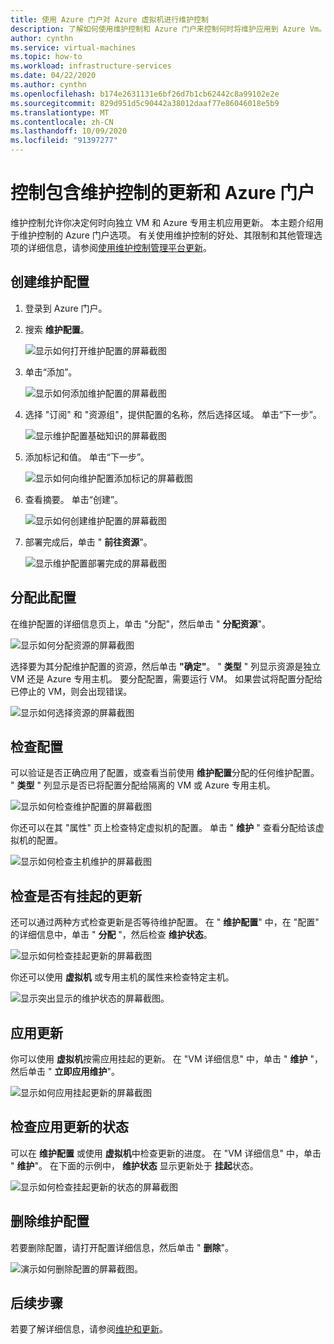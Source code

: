 ```yaml
---
title: 使用 Azure 门户对 Azure 虚拟机进行维护控制
description: 了解如何使用维护控制和 Azure 门户来控制何时将维护应用到 Azure Vm。
author: cynthn
ms.service: virtual-machines
ms.topic: how-to
ms.workload: infrastructure-services
ms.date: 04/22/2020
ms.author: cynthn
ms.openlocfilehash: b174e2631131e6bf26d7b1cb62442c8a99102e2e
ms.sourcegitcommit: 829d951d5c90442a38012daaf77e86046018e5b9
ms.translationtype: MT
ms.contentlocale: zh-CN
ms.lasthandoff: 10/09/2020
ms.locfileid: "91397277"
---
```

# <a name="control-updates-with-maintenance-control-and-the-azure-portal"></a>控制包含维护控制的更新和 Azure 门户

维护控制允许你决定何时向独立 VM 和 Azure 专用主机应用更新。 本主题介绍用于维护控制的 Azure 门户选项。 有关使用维护控制的好处、其限制和其他管理选项的详细信息，请参阅[使用维护控制管理平台更新](maintenance-control.md)。

## <a name="create-a-maintenance-configuration"></a>创建维护配置

1. 登录到 Azure 门户。

1. 搜索 **维护配置**。

   ![显示如何打开维护配置的屏幕截图](media/virtual-machines-maintenance-control-portal/maintenance-configurations-search.png)

1. 单击“添加”。

   ![显示如何添加维护配置的屏幕截图](media/virtual-machines-maintenance-control-portal/maintenance-configurations-add.png)

1. 选择 "订阅" 和 "资源组"，提供配置的名称，然后选择区域。 单击“下一步”。

   ![显示维护配置基础知识的屏幕截图](media/virtual-machines-maintenance-control-portal/maintenance-configurations-basics.png)

1. 添加标记和值。 单击“下一步”。

   ![显示如何向维护配置添加标记的屏幕截图](media/virtual-machines-maintenance-control-portal/maintenance-configurations-tags.png)

1. 查看摘要。 单击“创建”。

   ![显示如何创建维护配置的屏幕截图](media/virtual-machines-maintenance-control-portal/maintenance-configurations-create.png)

1. 部署完成后，单击 " **前往资源**"。

   ![显示维护配置部署完成的屏幕截图](media/virtual-machines-maintenance-control-portal/maintenance-configurations-deployment-complete.png)

## <a name="assign-the-configuration"></a>分配此配置

在维护配置的详细信息页上，单击 "分配"，然后单击 " **分配资源**"。 

![显示如何分配资源的屏幕截图](media/virtual-machines-maintenance-control-portal/maintenance-configurations-add-assignment.png)

选择要为其分配维护配置的资源，然后单击 **"确定"**。 " **类型** " 列显示资源是独立 VM 还是 Azure 专用主机。 要分配配置，需要运行 VM。 如果尝试将配置分配给已停止的 VM，则会出现错误。 

<!---Shantanu to add details about the error case--->

![显示如何选择资源的屏幕截图](media/virtual-machines-maintenance-control-portal/maintenance-configurations-select-resource.png)

## <a name="check-configuration"></a>检查配置

可以验证是否正确应用了配置，或查看当前使用 **维护配置**分配的任何维护配置。 " **类型** " 列显示是否已将配置分配给隔离的 VM 或 Azure 专用主机。 

![显示如何检查维护配置的屏幕截图](media/virtual-machines-maintenance-control-portal/maintenance-configurations-host-type.png)

你还可以在其 "属性" 页上检查特定虚拟机的配置。 单击 " **维护** " 查看分配给该虚拟机的配置。

![显示如何检查主机维护的屏幕截图](media/virtual-machines-maintenance-control-portal/maintenance-configurations-check-config.png)

## <a name="check-for-pending-updates"></a>检查是否有挂起的更新

还可以通过两种方式检查更新是否等待维护配置。 在 " **维护配置**" 中，在 "配置" 的详细信息中，单击 " **分配** "，然后检查 **维护状态**。

![显示如何检查挂起更新的屏幕截图](media/virtual-machines-maintenance-control-portal/maintenance-configurations-pending.png)

你还可以使用 **虚拟机** 或专用主机的属性来检查特定主机。 

![显示突出显示的维护状态的屏幕截图。](media/virtual-machines-maintenance-control-portal/maintenance-configurations-pending-vm.png)

## <a name="apply-updates"></a>应用更新

你可以使用 **虚拟机**按需应用挂起的更新。 在 "VM 详细信息" 中，单击 " **维护** "，然后单击 " **立即应用维护**"。

![显示如何应用挂起更新的屏幕截图](media/virtual-machines-maintenance-control-portal/maintenance-configurations-apply-updates-now.png)

## <a name="check-the-status-of-applying-updates"></a>检查应用更新的状态 

可以在 **维护配置** 或使用 **虚拟机**中检查更新的进度。 在 "VM 详细信息" 中，单击 " **维护**"。 在下面的示例中， **维护状态** 显示更新处于 **挂起**状态。

![显示如何检查挂起更新的状态的屏幕截图](media/virtual-machines-maintenance-control-portal/maintenance-configurations-status.png)

## <a name="delete-a-maintenance-configuration"></a>删除维护配置

若要删除配置，请打开配置详细信息，然后单击 " **删除**"。

![演示如何删除配置的屏幕截图。](media/virtual-machines-maintenance-control-portal/maintenance-configurations-delete.png)


## <a name="next-steps"></a>后续步骤

若要了解详细信息，请参阅[维护和更新](maintenance-and-updates.md)。
